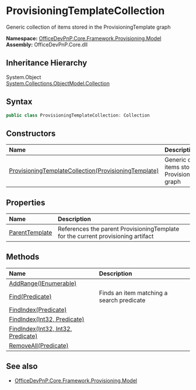 # ProvisioningTemplateCollection
Generic collection of items stored in the ProvisioningTemplate graph  

**Namespace:** [OfficeDevPnP.Core.Framework.Provisioning.Model](OfficeDevPnP.Core.Framework.Provisioning.Model.md)  
**Assembly:** OfficeDevPnP.Core.dll  
## Inheritance Hierarchy
System.Object  
    [System.Collections.ObjectModel.Collection](System.Collections.ObjectModel.Collection.md)
## Syntax
```C#
public class ProvisioningTemplateCollection: Collection
```
## Constructors
|**Name**|**Description**|
|:-----|:-----|
| [ProvisioningTemplateCollection(ProvisioningTemplate)](OfficeDevPnP.Core.Framework.Provisioning.Model.ProvisioningTemplateCollection.ctor1.md) | <summary> Generic collection of items stored in the ProvisioningTemplate graph </summary>
## Properties
|**Name**|**Description**|
|:-----|:-----|
| [ParentTemplate](OfficeDevPnP.Core.Framework.Provisioning.Model.ProvisioningTemplateCollection.ParentTemplate.md) | References the parent ProvisioningTemplate for the current provisioning artifact
## Methods
|**Name**|**Description**|
|:-----|:-----|
| [AddRange(IEnumerable)](OfficeDevPnP.Core.Framework.Provisioning.Model.ProvisioningTemplateCollection.fbc0d5d3.md) | 
| [Find(Predicate)](OfficeDevPnP.Core.Framework.Provisioning.Model.ProvisioningTemplateCollection.f398af0d.md) | Finds an item matching a search predicate
| [FindIndex(Predicate)](OfficeDevPnP.Core.Framework.Provisioning.Model.ProvisioningTemplateCollection.be7d3f8c.md) | 
| [FindIndex(Int32, Predicate)](OfficeDevPnP.Core.Framework.Provisioning.Model.ProvisioningTemplateCollection.4e0df9c1.md) | 
| [FindIndex(Int32, Int32, Predicate)](OfficeDevPnP.Core.Framework.Provisioning.Model.ProvisioningTemplateCollection.4d2e4f65.md) | 
| [RemoveAll(Predicate)](OfficeDevPnP.Core.Framework.Provisioning.Model.ProvisioningTemplateCollection.231ea901.md) | 
## See also
- [OfficeDevPnP.Core.Framework.Provisioning.Model](OfficeDevPnP.Core.Framework.Provisioning.Model.md)
